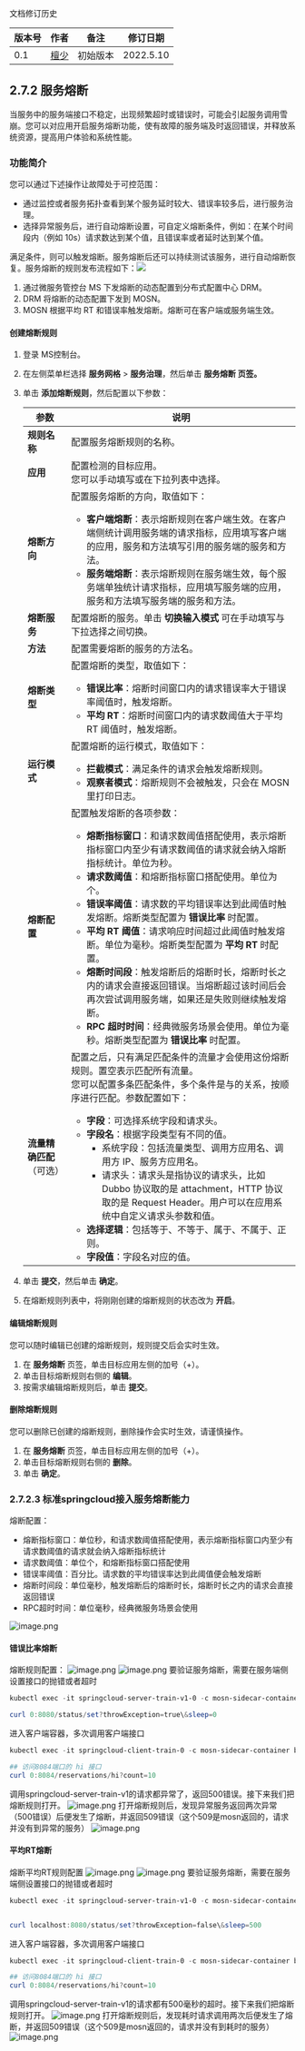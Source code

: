 文档修订历史

| 版本号 | 作者                               | 备注     | 修订日期      |
|-----|----------------------------------| -------- |-----------|
| 0.1 | [檀少](https://github.com/Tanc010) | 初始版本 | 2022.5.10 |

<a name="LjFmL"></a>
## 2.7.2 服务熔断
当服务中的服务端接口不稳定，出现频繁超时或错误时，可能会引起服务调用雪崩。您可以对应用开启服务熔断功能，使有故障的服务端及时返回错误，并释放系统资源，提高用户体验和系统性能。
### 功能简介
您可以通过下述操作让故障处于可控范围：

- 通过监控或者服务拓扑查看到某个服务延时较大、错误率较多后，进行服务治理。
- 选择异常服务后，进行自动熔断设置，可自定义熔断条件，例如：在某个时间段内（例如 10s）请求数达到某个值，且错误率或者延时达到某个值。

满足条件，则可以触发熔断。服务熔断后还可以持续测试该服务，进行自动熔断恢复。服务熔断的规则发布流程如下：![](./images/fusing-theory.png)

1. 通过微服务管控台 MS 下发熔断的动态配置到分布式配置中心 DRM。
1. DRM 将熔断的动态配置下发到 MOSN。
1. MOSN 根据平均 RT 和错误率触发熔断。熔断可在客户端或服务端生效。
#### 创建熔断规则

1. 登录 MS控制台。
1. 在左侧菜单栏选择 **服务网格** > **服务治理**，然后单击 **服务熔断 **页签**。**
1. 单击 **添加熔断规则**，然后配置以下参数：
   
   | **参数** | **说明** |
   | --- | --- |
   | **规则名称** | 配置服务熔断规则的名称。 |
   | **应用** | 配置检测的目标应用。<br>您可以手动填写或在下拉列表中选择。 |
   | **熔断方向** | 配置服务熔断的方向，取值如下：<ul><li>**客户端熔断**：表示熔断规则在客户端生效。在客户端侧统计调用服务端的请求指标，应用填写客户端的应用，服务和方法填写引用的服务端的服务和方法。<li>**服务端熔断**：表示熔断规则在服务端生效，每个服务端单独统计请求指标，应用填写服务端的应用，服务和方法填写服务端的服务和方法。
      | **熔断服务** | 配置熔断的服务。单击 **切换输入模式** 可在手动填写与下拉选择之间切换。 |
      | **方法** | 配置需要熔断的服务的方法名。 |
      | **熔断类型** | 配置熔断的类型，取值如下：<ul><li>**错误比率**：熔断时间窗口内的请求错误率大于错误率阈值时，触发熔断。<li>**平均 RT**：熔断时间窗口内的请求数阈值大于平均 RT 阈值时，触发熔断。
      | **运行模式** | 配置熔断的运行模式，取值如下：<ul><li>**拦截模式**：满足条件的请求会触发熔断规则。<li>**观察者模式**：熔断规则不会被触发，只会在 MOSN 里打印日志。
      | **熔断配置** | 配置触发熔断的各项参数：<ul><li>**熔断指标窗口**：和请求数阈值搭配使用，表示熔断指标窗口内至少有请求数阈值的请求就会纳入熔断指标统计。单位为秒。<li> **请求数阈值**：和熔断指标窗口搭配使用。单位为个。<li>**错误率阈值**：请求数的平均错误率达到此阈值时触发熔断。熔断类型配置为 **错误比率** 时配置。<li>**平均 RT 阈值**：请求响应时间超过此阈值时触发熔断。单位为毫秒。熔断类型配置为 **平均 RT** 时配置。<li>**熔断时间段**：触发熔断后的熔断时长，熔断时长之内的请求会直接返回错误。当熔断超过该时间后会再次尝试调用服务端，如果还是失败则继续触发熔断。<li>**RPC 超时时间**：经典微服务场景会使用。单位为毫秒。熔断类型配置为 **错误比率** 时配置。
      | **流量精确匹配**（可选） | 配置之后，只有满足匹配条件的流量才会使用这份熔断规则。置空表示匹配所有流量。<br>您可以配置多条匹配条件，多个条件是与的关系，按顺序进行匹配。参数配置如下：<ul><li>**字段**：可选择系统字段和请求头。<li>**字段名**：根据字段类型有不同的值。 <ul><li>系统字段：包括流量类型、调用方应用名、调用方 IP、服务方应用名。 <li>请求头：请求头是指协议的请求头，比如 Dubbo 协议取的是 attachment，HTTP 协议取的是 Request Header。用户可以在应用系统中自定义请求头参数和值。</ul><li>**选择逻辑**：包括等于、不等于、属于、不属于、正则。<li>**字段值**：字段名对应的值。

4. 单击 **提交**，然后单击 **确定**。
4. 在熔断规则列表中，将刚刚创建的熔断规则的状态改为 **开启**。
#### 编辑熔断规则
您可以随时编辑已创建的熔断规则，规则提交后会实时生效。

1. 在 **服务熔断** 页签，单击目标应用左侧的加号（+）。
1. 单击目标熔断规则右侧的 **编辑**。
1. 按需求编辑熔断规则后，单击 **提交**。
#### 删除熔断规则
您可以删除已创建的熔断规则，删除操作会实时生效，请谨慎操作。

1. 在 **服务熔断** 页签，单击目标应用左侧的加号（+）。
1. 单击目标熔断规则右侧的 **删除**。
1. 单击 **确定**。
### 2.7.2.3 标准springcloud接入服务熔断能力
熔断配置：

- 熔断指标窗口：单位秒，和请求数阈值搭配使用，表示熔断指标窗口内至少有请求数阈值的请求就会纳入熔断指标统计
- 请求数阈值：单位个，和熔断指标窗口搭配使用
- 错误率阈值：百分比。请求数的平均错误率达到此阈值便会触发熔断
- 熔断时间段：单位毫秒，触发熔断后的熔断时长，熔断时长之内的请求会直接返回错误
- RPC超时时间：单位毫秒，经典微服务场景会使用

![image.png](./images/fusing-config.png)
#### 错误比率熔断
熔断规则配置：
![image.png](./images/fusing-server-config-1.png)
![image.png](./images/fusing-server-config-2.png)
要验证服务熔断，需要在服务端侧设置接口的抛错或者超时
```powershell
kubectl exec -it springcloud-server-train-v1-0 -c mosn-sidecar-container bash

curl 0:8080/status/set?throwException=true\&sleep=0

```
进入客户端容器，多次调用客户端接口
```powershell
kubectl exec -it springcloud-client-train-0 -c mosn-sidecar-container bash

## 访问8084端口的 hi 接口
curl 0:8084/reservations/hi?count=10
```
调用springcloud-server-train-v1的请求都异常了，返回500错误。接下来我们把熔断规则打开。
![image.png](./images/fusing-server-config-caller-1.png)
打开熔断规则后，发现异常服务返回两次异常（500错误）后便发生了熔断，并返回509错误（这个509是mosn返回的，请求并没有到异常的服务）
![image.png](./images/fusing-server-config-caller-2.png)
#### 平均RT熔断
熔断平均RT规则配置
![image.png](./images/fusing-server-config-rt-1.png)
![image.png](./images/fusing-server-config-rt-2.png)
要验证服务熔断，需要在服务端侧设置接口的抛错或者超时
```powershell
kubectl exec -it springcloud-server-train-v1-0 -c mosn-sidecar-container bash


curl localhost:8080/status/set?throwException=false\&sleep=500

```
进入客户端容器，多次调用客户端接口
```powershell
kubectl exec -it springcloud-client-train-0 -c mosn-sidecar-container bash

## 访问8084端口的 hi 接口
curl 0:8084/reservations/hi?count=10
```
调用springcloud-server-train-v1的请求都有500毫秒的超时。接下来我们把熔断规则打开。
![image.png](./images/fusing-server-config-rt-caller-1.png)
打开熔断规则后，发现耗时请求调用两次后便发生了熔断，并返回509错误（这个509是mosn返回的，请求并没有到耗时的服务）
![image.png](./images/fusing-server-config-rt-caller-2.png)
